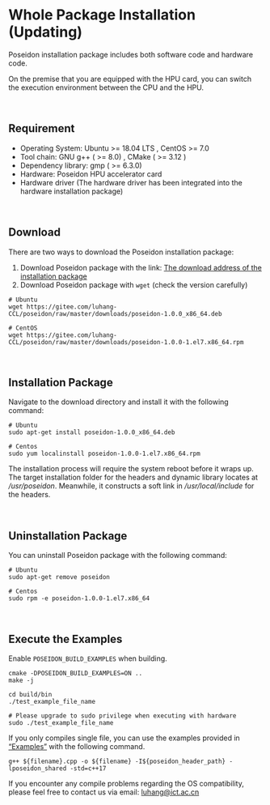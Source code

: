 # Whole Package Installation (Updating)

Poseidon installation package includes both software code and hardware code. 

On the premise that you are equipped with the HPU card, you can switch the execution environment between the CPU and the HPU.

<br>

## Requirement 

* Operating System: Ubuntu >= 18.04 LTS , CentOS >= 7.0
* Tool chain: GNU g++ ( >= 8.0) , CMake ( >= 3.12 )
* Dependency library: gmp ( >= 6.3.0)
* Hardware: Poseidon HPU accelerator card
* Hardware driver (The hardware driver has been integrated into the hardware installation package)

<br>

## Download

There are two ways to download the Poseidon installation package:

1. Download Poseidon package with the link: [The download address of the installation package](https://gitee.com/luhang-HPU/poseidon/tree/master/downloads)
2. Download Poseidon package with `wget` (check the version carefully)

```shell
# Ubuntu
wget https://gitee.com/luhang-CCL/poseidon/raw/master/downloads/poseidon-1.0.0_x86_64.deb

# CentOS
wget https://gitee.com/luhang-CCL/poseidon/raw/master/downloads/poseidon-1.0.0-1.el7.x86_64.rpm
```

<br>

## Installation Package

Navigate to the download directory and install it with the following command:
```shell
# Ubuntu
sudo apt-get install poseidon-1.0.0_x86_64.deb

# Centos
sudo yum localinstall poseidon-1.0.0-1.el7.x86_64.rpm
```

The installation process will require the system reboot before it wraps up. The target installation folder for the headers and dynamic library locates at */usr/poseidon*. Meanwhile, it constructs a soft link in */usr/local/include* for the headers.  

<br>

## Uninstallation Package

You can uninstall Poseidon package with the following command:
```shell
# Ubuntu
sudo apt-get remove poseidon

# Centos
sudo rpm -e poseidon-1.0.0-1.el7.x86_64
```

<br>

## Execute the Examples

Enable `POSEIDON_BUILD_EXAMPLES` when building.

```shell
cmake -DPOSEIDON_BUILD_EXAMPLES=ON ..
make -j

cd build/bin
./test_example_file_name

# Please upgrade to sudo privilege when executing with hardware
sudo ./test_example_file_name
```



If you only compiles single file, you can use the examples provided in [“Examples”](https://poseidon-hpu.readthedocs.io/en/latest/Getting_Started/index.html#examples) with the following command.

```shell
g++ ${filename}.cpp -o ${filename} -I${poseidon_header_path} -lposeidon_shared -std=c++17
```



If you encounter any compile problems regarding the OS compatibility, please feel free to contact us via email: luhang@ict.ac.cn
